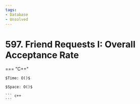 ```yaml
---
tags:
- Database
- Unsolved
---
```



# 597. Friend Requests I: Overall Acceptance Rate

=== "C++"

    $Time: O()$

    $Space: O()$

    ``` c++
    ```